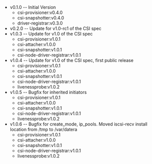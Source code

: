 * v0.1.0 -- Initial Version
  * csi-provisioner:v0.4.0
  * csi-snapshotter:v0.4.0
  * driver-registrar:v0.3.0
* v0.2.0 -- Update for v1.0-rc1 of the CSI spec
* v1.0.3 -- Update for v1.0 of the CSI spec
  * csi-provisioner:v1.0.1
  * csi-attacher:v1.0.0
  * csi-snapshotter:v1.0.1
  * csi-node-driver-registrar:v1.0.1
* v1.0.4 -- Update for v1.0 of the CSI spec, first public release
  * csi-provisioner:v1.0.1
  * csi-attacher:v1.0.0
  * csi-snapshotter:v1.0.1
  * csi-node-driver-registrar:v1.0.1
  * livenessprobe:v1.0.2
* v1.0.5 -- Bugfix for inherited initiators
  * csi-provisioner:v1.0.1
  * csi-attacher:v1.0.0
  * csi-snapshotter:v1.0.1
  * csi-node-driver-registrar:v1.0.1
  * livenessprobe:v1.0.2
* v1.0.6 -- Bugfix for create\_mode, ip\_pools.  Moved iscsi-recv install
            location from /tmp to /var/datera
  * csi-provisioner:v1.0.1
  * csi-attacher:v1.0.0
  * csi-snapshotter:v1.0.1
  * csi-node-driver-registrar:v1.0.1
  * livenessprobe:v1.0.2
